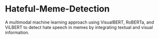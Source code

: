 # Hateful-Meme-Detection
A multimodal machine learning approach using VisualBERT, RoBERTa, and ViLBERT to detect hate speech in memes by integrating textual and visual information.
